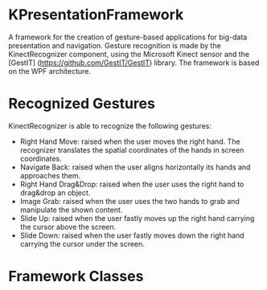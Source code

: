 KPresentationFramework
======================

A framework for the creation of gesture-based applications for big-data presentation and navigation.
Gesture recognition is made by the KinectRecognizer component, using the Microsoft Kinect sensor and the [GestIT] (https://github.com/GestIT/GestIT) library.
The framework is based on the WPF architecture.

Recognized Gestures
===================

KinectRecognizer is able to recognize the following gestures:

- Right Hand Move: raised when the user moves the right hand. The recognizer translates the spatial coordinates of the hands in   screen coordinates.
- Navigate Back: raised when the user aligns horizontally its hands and approaches them.  
- Right Hand Drag&Drop: raised when the user uses the right hand to drag&drop an object.
- Image Grab: raised when the user uses the two hands to grab and manipulate the shown content.
- Slide Up: raised when the user fastly moves up the right hand carrying the cursor above the screen.
- Slide Down: raised when the user fastly moves down the right hand carrying the cursor under the screen.

Framework Classes
=================
